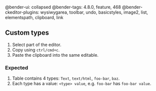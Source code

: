 @bender-ui: collapsed
@bender-tags: 4.8.0, feature, 468
@bender-ckeditor-plugins: wysiwygarea, toolbar, undo, basicstyles, image2, list, elementspath, clipboard, link

## Custom types

1. Select part of the editor.
1. Copy using `ctrl/cmd+c`.
1. Paste the clipboard into the same editable.

### Expected

1. Table contains 4 types: `Text`, `text/html`, `foo-bar`, `baz`.
1. Each type has a value: `<type> value`, e.g. `foo-bar` has `foo-bar value`.